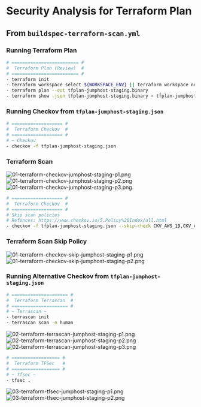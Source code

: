 # Security Analysis for Terraform Plan

## From `buildspec-terraform-scan.yml`

### Running Terraform Plan

```bash
# ========================= #
#  Terraform Plan (Review)  #
# ========================= #
- terraform init
- terraform workspace select ${WORKSPACE_ENV} || terraform workspace new ${WORKSPACE_ENV}
- terraform plan --out tfplan-jumphost-staging.binary
- terraform show -json tfplan-jumphost-staging.binary > tfplan-jumphost-staging.json
```

### Running Checkov from `tfplan-jumphost-staging.json`

```bash
# =================== #
#  Terraform Checkov  #
# =================== #
# ~ Checkov
- checkov -f tfplan-jumphost-staging.json
```

### Terraform Scan

![01-terraform-checkov-jumphost-staging-p1.png](assets/terraform/01-terraform-checkov-jumphost-staging-p1.png)
![01-terraform-checkov-jumphost-staging-p2.png](assets/terraform/01-terraform-checkov-jumphost-staging-p2.png)
![01-terraform-checkov-jumphost-staging-p3.png](assets/terraform/01-terraform-checkov-jumphost-staging-p3.png)

```bash
# =================== #
#  Terraform Checkov  #
# =================== #
# Skip scan policies
# Refences: https://www.checkov.io/5.Policy%20Index/all.html
- checkov -f tfplan-jumphost-staging.json --skip-check CKV_AWS_19,CKV_AWS_20,CKV_AWS_24,CKV_AWS_25,CKV_AWS_38,CKV_AWS_39,CKV_AWS_58,CKV_AWS_130,CKV_AWS_144,CKV_AWS_145,CKV_AWS_260,CKV_AWS_261,CKV2_AWS_5,CKV2_AWS_6,CKV2_AWS_11,CKV2_AWS_12,CKV2_AWS_19
```

### Terraform Scan Skip Policy

![01-terraform-checkov-skip-jumphost-staging-p1.png](assets/terraform/01-terraform-checkov-skip-jumphost-staging-p1.png)
![01-terraform-checkov-skip-jumphost-staging-p2.png](assets/terraform/01-terraform-checkov-skip-jumphost-staging-p2.png)

### Running Alternative Checkov from `tfplan-jumphost-staging.json`

```bash
# ===================== #
#  Terraform Terrascan  #
# ===================== #
# ~ Terrascan ~
- terrascan init
- terrascan scan -o human
```

![02-terraform-terrascan-jumphost-staging-p1.png](assets/terraform/02-terraform-terrascan-jumphost-staging-p1.png)
![02-terraform-terrascan-jumphost-staging-p2.png](assets/terraform/02-terraform-terrascan-jumphost-staging-p2.png)
![02-terraform-terrascan-jumphost-staging-p3.png](assets/terraform/02-terraform-terrascan-jumphost-staging-p3.png)

```bash
# ================== #
#  Terraform TFSec   #
# ================== #
# ~ Tfsec ~
- tfsec .
```

![03-terraform-tfsec-jumphost-staging-p1.png](assets/terraform/03-terraform-tfsec-jumphost-staging-p1.png)
![03-terraform-tfsec-jumphost-staging-p2.png](assets/terraform/03-terraform-tfsec-jumphost-staging-p2.png)
